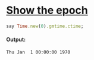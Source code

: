 [1]: http://rosettacode.org/wiki/Show_the_epoch

# [Show the epoch][1]

```ruby
say Time.new(0).gmtime.ctime;
```

#### Output:
```
Thu Jan  1 00:00:00 1970
```